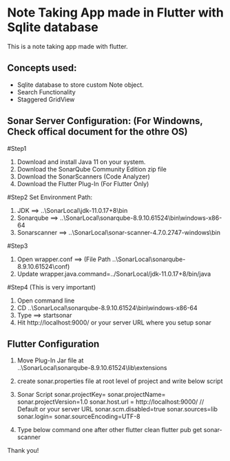 # Note Taking App made in Flutter with Sqlite database 
 This is a note taking app made with flutter.<br>
## Concepts used:
<ul>
<li>Sqlite database to store custom Note object.</li>
<li>Search Functionality</li>
<li>Staggered GridView</li>
</ul>

## Sonar Server Configuration: (For Windowns, Check offical document for the othre OS)

#Step1
1. Download and install Java 11 on your system. 
2. Download the SonarQube Community Edition zip file
3. Download the SonarScanners (Code Analyzer)
4. Download the Flutter Plug-In (For Flutter Only)

#Step2
Set Environment Path:
1. JDK ==> ..\SonarLocal\jdk-11.0.17+8\bin
2. Sonarqube ==> ..\SonarLocal\sonarqube-8.9.10.61524\bin\windows-x86-64
3. Sonarscanner ==> ..\SonarLocal\sonar-scanner-4.7.0.2747-windows\bin

#Step3
1. Open wrapper.conf ==> (File Path ..\SonarLocal\sonarqube-8.9.10.61524\conf\)
2. Update wrapper.java.command=../SonarLocal/jdk-11.0.17+8/bin/java

#Step4 (This is very important)
1. Open command line 
2. CD ..\SonarLocal\sonarqube-8.9.10.61524\bin\windows-x86-64
3. Type ==> startsonar
4. Hit http://localhost:9000/ or your server URL where you setup sonar

## Flutter Configuration

1. Move Plug-In Jar file at  
..\SonarLocal\sonarqube-8.9.10.61524\lib\extensions

2. create sonar.properties file at root level of project and write below script  

3. Sonar Script
sonar.projectKey=<PROJECT-KEY>
sonar.projectName=<PROJECT-NAME>
sonar.projectVersion=1.0
sonar.host.url = http://localhost:9000/ // Default or your server URL
sonar.scm.disabled=true
sonar.sources=lib
sonar.login=<TOKEN>
sonar.sourceEncoding=UTF-8

4. Type below command one after other
flutter clean 
flutter pub get
sonar-scanner

Thank you!
